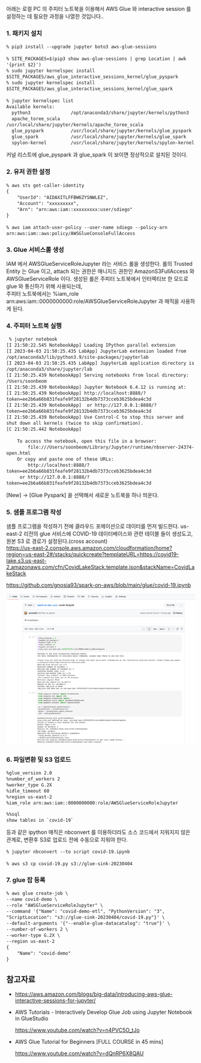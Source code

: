 아래는 로컬 PC 의 주피터 노트북을 이용해서 AWS Glue 와 interactive session 를 설정하는 데 필요한 과정을 나열한 것입니다..

### 1. 패키지 설치 ###
```
% pip3 install --upgrade jupyter boto3 aws-glue-sessions

% SITE_PACKAGES=$(pip3 show aws-glue-sessions | grep Location | awk '{print $2}')
% sudo jupyter kernelspec install $SITE_PACKAGES/aws_glue_interactive_sessions_kernel/glue_pyspark
% sudo jupyter kernelspec install $SITE_PACKAGES/aws_glue_interactive_sessions_kernel/glue_spark 

% jupyter kernelspec list
Available kernels:
  python3               /opt/anaconda3/share/jupyter/kernels/python3
  apache_toree_scala    /usr/local/share/jupyter/kernels/apache_toree_scala
  glue_pyspark          /usr/local/share/jupyter/kernels/glue_pyspark
  glue_spark            /usr/local/share/jupyter/kernels/glue_spark
  spylon-kernel         /usr/local/share/jupyter/kernels/spylon-kernel
```
커널 리스트에 glue_pyspark 과 glue_spark 이 보이면 정상적으로 설치된 것이다. 

### 2. 유저 권한 설정 ###

```
% aws sts get-caller-identity
{
    "UserId": "AIDAXITLFFBW6ZYSNWLEZ",
    "Account": "xxxxxxxxx",
    "Arn": "arn:aws:iam::xxxxxxxxx:user/sdiego"
}

% aws iam attach-user-policy --user-name sdiego --policy-arn arn:aws:iam::aws:policy/AWSGlueConsoleFullAccess
```

### 3. Glue 서비스롤 생성 ###

IAM 에서 AWSGlueServiceRoleJupyter 라는 서비스 롤을 생성한다. 롤의 Trusted Entity 는 Glue 이고, attach 되는 권한은 매니지드 권한인 AmazonS3FullAccess 와 AWSGlueServiceRole 이다. 생성된 롤은 주피터 노트북에서 인터렉티브 한 모드로 glue 와 통신하기 위해 사용되는데,   
주피터 노트북에서는 %iam_role arn:aws:iam::0000000000:role/AWSGlueServiceRoleJupyter 과 매직을 사용하게 된다.   



### 4. 주피터 노트북 실행 ### 
```
 % jupyter notebook
[I 21:50:22.545 NotebookApp] Loading IPython parallel extension
[I 2023-04-03 21:50:25.435 LabApp] JupyterLab extension loaded from /opt/anaconda3/lib/python3.9/site-packages/jupyterlab
[I 2023-04-03 21:50:25.435 LabApp] JupyterLab application directory is /opt/anaconda3/share/jupyter/lab
[I 21:50:25.439 NotebookApp] Serving notebooks from local directory: /Users/soonbeom
[I 21:50:25.439 NotebookApp] Jupyter Notebook 6.4.12 is running at:
[I 21:50:25.439 NotebookApp] http://localhost:8888/?token=ee2b6a66b831feafe9f28132b4db7373cceb3625bdea4c3d
[I 21:50:25.439 NotebookApp]  or http://127.0.0.1:8888/?token=ee2b6a66b831feafe9f28132b4db7373cceb3625bdea4c3d
[I 21:50:25.439 NotebookApp] Use Control-C to stop this server and shut down all kernels (twice to skip confirmation).
[C 21:50:25.442 NotebookApp]

    To access the notebook, open this file in a browser:
        file:///Users/soonbeom/Library/Jupyter/runtime/nbserver-24374-open.html
    Or copy and paste one of these URLs:
        http://localhost:8888/?token=ee2b6a66b831feafe9f28132b4db7373cceb3625bdea4c3d
     or http://127.0.0.1:8888/?token=ee2b6a66b831feafe9f28132b4db7373cceb3625bdea4c3d
```
[New] -> [Glue Pyspark] 을 선택해서 새로운 노트북을 하나 띄운다. 


### 5. 샘플 프로그램 작성 ###

샘플 프로그램을 작성하기 전에 클라우드 포메이션으로 데이터를 먼저 빌드한다. us-east-2 리전의 glue 서비스에 COVID-19 데이터베이스와 관련 테이블 들이 생성도고, 원본 S3 로 경로가 설정된다.(cross account)  
https://us-east-2.console.aws.amazon.com/cloudformation/home?region=us-east-2#/stacks/quickcreate?templateURL=https://covid19-lake.s3.us-east-2.amazonaws.com/cfn/CovidLakeStack.template.json&stackName=CovidLakeStack



https://github.com/gnosia93/spark-on-aws/blob/main/glue/covid-19.ipynb

![](https://github.com/gnosia93/spark-on-aws/blob/main/glue/covid-19.png)

### 6. 파일변환 및 S3 업로드 ###

```
%glue_version 2.0
%number_of_workers 2
%worker_type G.2X
%idle_timeout 60
%region us-east-2
%iam_role arn:aws:iam::0000000000:role/AWSGlueServiceRoleJupyter 
```
```
%%sql 
show tables in `covid-19`
```

등과 같은 ipython 매직은 nbconvert 를 이용하더라도 소스 코드에서 지워지지 않은 관계로, 변환후 S3로 업로드 전에 수동으로 지워야 한다. 

```
% jupyter nbconvert --to script covid-19.ipynb

% aws s3 cp covid-19.py s3://glue-sink-20230404
```



### 7. glue 잡 등록 ###
```
% aws glue create-job \
--name covid-demo \
--role "AWSGlueServiceRoleJupyter" \
--command '{"Name": "covid-demo-etl", "PythonVersion": "3", "ScriptLocation": "s3://glue-sink-20230404/covid-19.py"}' \
--default-arguments '{"--enable-glue-datacatalog": "true"}' \
--number-of-workers 2 \
--worker-type G.2X \
--region us-east-2
{
    "Name": "covid-demo"
}
```

## 참고자료 ##

* https://aws.amazon.com/blogs/big-data/introducing-aws-glue-interactive-sessions-for-jupyter/

* AWS Tutorials - Interactively Develop Glue Job using Jupyter Notebook in GlueStudio

  https://www.youtube.com/watch?v=n4PVC5O_tJo
  
  
* AWS Glue Tutorial for Beginners [FULL COURSE in 45 mins]

  https://www.youtube.com/watch?v=dQnRP6X8QAU

